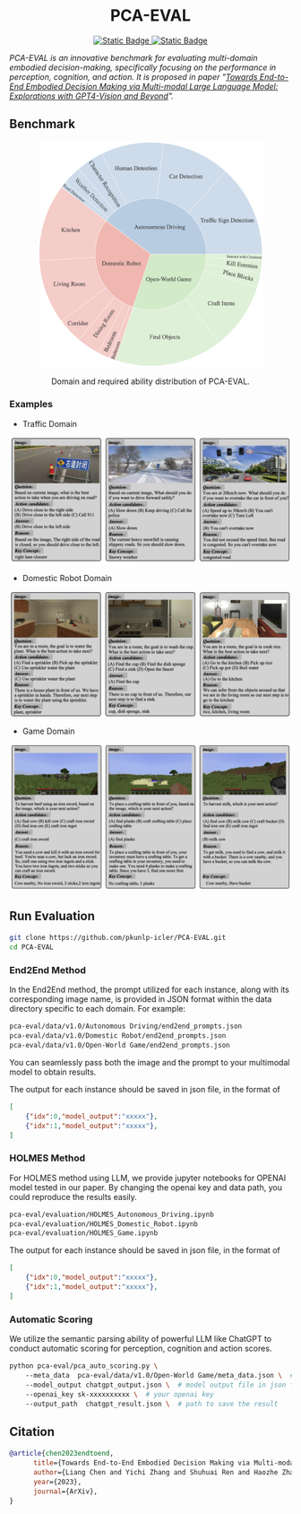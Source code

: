 <h1 align="center">PCA-EVAL</h1>

<p align="center">

<a href="https://pca-eval.github.io/">
<img alt="Static Badge" src="https://img.shields.io/badge/Documentation-Online-green">
</a>

<a href="https://arxiv.org/abs/2310.02071">
<img alt="Static Badge" src="https://img.shields.io/badge/Paper-ArXiv-red">
</a>
</p>

*PCA-EVAL is an innovative benchmark for evaluating multi-domain embodied decision-making, specifically focusing on the performance in perception, cognition, and action. It is proposed in paper "[Towards End-to-End Embodied Decision Making via Multi-modal Large Language Model: Explorations with GPT4-Vision and Beyond](https://arxiv.org/abs/2310.02071)".*



## Benchmark

<div align=center>
<img width="400" src="./imgs/sun.jpg"/>
      
Domain and required ability distribution of PCA-EVAL.
</div>

### Examples

- Traffic Domain

<div align=center>
<img width="600" src="./imgs/traffic_example.png"/>
</div>


- Domestic Robot Domain

<div align=center>
<img width="600" src="./imgs/alfred_example.png"/>
</div>


- Game Domain

<div align=center>
<img width="600" src="./imgs/mc_example.png"/>
</div>

## Run Evaluation


```bash
git clone https://github.com/pkunlp-icler/PCA-EVAL.git
cd PCA-EVAL
```




### End2End Method

In the End2End method, the prompt utilized for each instance, along with its corresponding image name, is provided in JSON format within the data directory specific to each domain. For example:

```bash
pca-eval/data/v1.0/Autonomous Driving/end2end_prompts.json
pca-eval/data/v1.0/Domestic Robot/end2end_prompts.json
pca-eval/data/v1.0/Open-World Game/end2end_prompts.json
```

You can seamlessly pass both the image and the prompt to your multimodal model to obtain results.

The output for each instance should be saved in json file, in the format of
```json
[
    {"idx":0,"model_output":"xxxxx"},
    {"idx":1,"model_output":"xxxxx"}, 
]
```


### HOLMES Method

For HOLMES method using LLM, we provide jupyter notebooks for OPENAI model tested in our paper. By changing the openai key and data path, you could reproduce the results easily.

```bash
pca-eval/evaluation/HOLMES_Autonomous_Driving.ipynb
pca-eval/evaluation/HOLMES_Domestic_Robot.ipynb
pca-eval/evaluation/HOLMES_Game.ipynb
```




The output for each instance should be saved in json file, in the format of
```json
[
    {"idx":0,"model_output":"xxxxx"},
    {"idx":1,"model_output":"xxxxx"},
]
```

### Automatic Scoring

We utilize the semantic parsing ability of powerful LLM like ChatGPT to conduct automatic scoring for perception, cognition and action scores.

```bash
python pca-eval/pca_auto_scoring.py \ 
    --meta_data  pca-eval/data/v1.0/Open-World Game/meta_data.json \  # path to the meta data
    --model_output chatgpt_output.json \  # model output file in json format
    --openai_key sk-xxxxxxxxxx \  # your openai key
    --output_path  chatgpt_result.json \  # path to save the result
```



## Citation
```bib
@article{chen2023endtoend,
      title={Towards End-to-End Embodied Decision Making via Multi-modal Large Language Model: Explorations with GPT4-Vision and Beyond}, 
      author={Liang Chen and Yichi Zhang and Shuhuai Ren and Haozhe Zhao and Zefan Cai and Yuchi Wang and Tianyu Liu and Baobao Chang},
      year={2023},
      journal={ArXiv},
}
```



